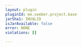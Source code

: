 ```yaml
---
layout: plugin
pluginId: me.seeber.project.base
jarSha1: INVALID
isJarAvailable: false
error: NONE
violations: []

---
```

